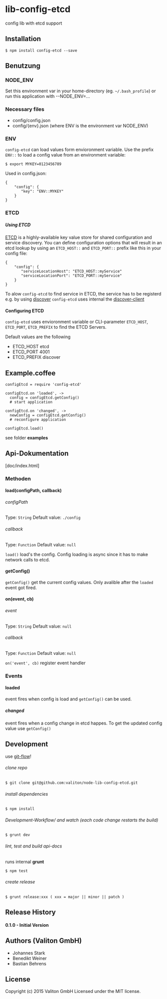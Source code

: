 # lib-config-etcd

config lib with etcd support

## Installation

    $ npm install config-etcd --save

## Benutzung

### NODE_ENV

Set this environment var in your home-directory (eg. `~/.bash_profile`) or run this application with --NODE_ENV=...

### Necessary files

* config/config.json
* config/{env}.json (where ENV is the environment var NODE_ENV)

### ENV
`config-etcd` can load values form envioronment variable.
Use the prefix `ENV::` to load a config value from an environment variable:

    $ export MYKEY=0123456789

Used in config.json:

    {
        "config": {
           "key": "ENV::MYKEY"
        }
    }

### ETCD
##### Using ETCD
[ETCD](https://github.com/coreos/etcd) is a highly-available key value store for shared configuration and service discovery. You can define configuration options that will result in an etcd lookup by using an `ETCD_HOST::` and `ETCD_PORT::` prefix like this in your config file:

    {
        "config": {
           "serviceLocationHost": "ETCD_HOST::myService"
           "serviceLocationPort": "ETCD_PORT::myService"
        }
    }

To alow `config-etcd` to find service in ETCD, the service has to be registerd e.g. by using [discover](https://github.com/totem/discover)
`config-etcd` uses internal the [discover-client](https://github.com/totem/discover-client-node)

#### Configuring ETCD

`config-etcd`  uses envioronment variable or CLI-parameter `ETCD_HOST`, `ETCD_PORT`, `ETCD_PREFIX`  to find the ETCD Servers.

Default values are the following

- ETCD_HOST etcd
- ETCD_PORT 4001
- ETCD_PREFIX discover


## Example.coffee

    configEtcd = require 'config-etcd'

    configEtcd.on 'loaded', ->
      config = configEtcd.getConfig()
      # start application

    configEtcd.on 'changed', ->
      newConfig = configEtcd.getConfig()
      # reconfigure application

    configEtcd.load()


see folder **examples**

## Api-Dokumentation

[doc/index.html]

### Methoden

#### load(configPath, callback)

###### configPath
Type: `String`
Default value: `./config`

###### callback
Type: `Function`
Default value: `null`

`load()` load's the config. Config loading is async since it has to make network calls to etcd.

#### getConfig()

`getConfig()` get the current config values. Only avalible after the `loaded` event got fired.

#### on(event, cb)

###### event

Type: `String`
Default value: `null`

###### callback

Type: `Function`
Default value: `null`

`on('event', cb)` register event handler

### Events

#### loaded
event fires when config is load and  `getConfig()` can be used.

##### changed
event fires when a config change in etcd happes.
To get the updated config value use `getConfig()`

## Development

use [git-flow](https://github.com/nvie/gitflow)!

###### clone repo

    $ git clone git@github.com:valiton/node-lib-config-etcd.git


###### install dependencies

    $ npm install

###### Development-Workflow/ and watch (each code change restarts the build)

    $ grunt dev


###### lint, test and build api-docs

runs internal **grunt**

    $ npm test


###### create release

    $ grunt release:xxx ( xxx = major || minor || patch )


## Release History

#### 0.1.0 - Initial Version

## Authors (Valiton GmbH)

* Johannes Stark
* Benedikt Weiner
* Bastian Behrens

## License

Copyright (c) 2015 Valiton GmbH Licensed under the MIT license.